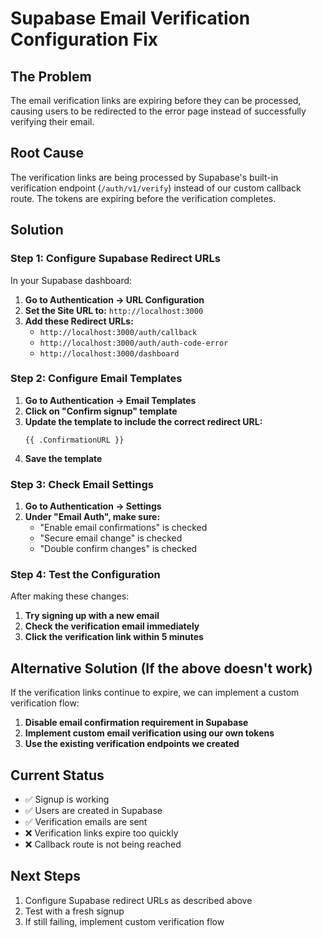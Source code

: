 # Supabase Email Verification Configuration Fix

## The Problem
The email verification links are expiring before they can be processed, causing users to be redirected to the error page instead of successfully verifying their email.

## Root Cause
The verification links are being processed by Supabase's built-in verification endpoint (`/auth/v1/verify`) instead of our custom callback route. The tokens are expiring before the verification completes.

## Solution

### Step 1: Configure Supabase Redirect URLs

In your Supabase dashboard:

1. **Go to Authentication → URL Configuration**
2. **Set the Site URL to:** `http://localhost:3000`
3. **Add these Redirect URLs:**
   - `http://localhost:3000/auth/callback`
   - `http://localhost:3000/auth/auth-code-error`
   - `http://localhost:3000/dashboard`

### Step 2: Configure Email Templates

1. **Go to Authentication → Email Templates**
2. **Click on "Confirm signup" template**
3. **Update the template to include the correct redirect URL:**
   ```
   {{ .ConfirmationURL }}
   ```
4. **Save the template**

### Step 3: Check Email Settings

1. **Go to Authentication → Settings**
2. **Under "Email Auth", make sure:**
   - "Enable email confirmations" is checked
   - "Secure email change" is checked
   - "Double confirm changes" is checked

### Step 4: Test the Configuration

After making these changes:

1. **Try signing up with a new email**
2. **Check the verification email immediately**
3. **Click the verification link within 5 minutes**

## Alternative Solution (If the above doesn't work)

If the verification links continue to expire, we can implement a custom verification flow:

1. **Disable email confirmation requirement in Supabase**
2. **Implement custom email verification using our own tokens**
3. **Use the existing verification endpoints we created**

## Current Status
- ✅ Signup is working
- ✅ Users are created in Supabase
- ✅ Verification emails are sent
- ❌ Verification links expire too quickly
- ❌ Callback route is not being reached

## Next Steps
1. Configure Supabase redirect URLs as described above
2. Test with a fresh signup
3. If still failing, implement custom verification flow
